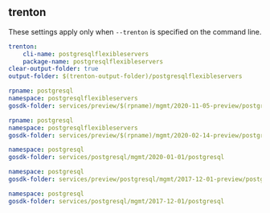 
## trenton

These settings apply only when `--trenton` is specified on the command line.

``` yaml $(trenton)
trenton:
    cli-name: postgresqlflexibleservers
    package-name: postgresqlflexibleservers
clear-output-folder: true
output-folder: $(trenton-output-folder)/postgresqlflexibleservers
```

``` yaml $(tag) == 'package-2020-11-05-preview' && $(trenton)
rpname: postgresql
namespace: postgresqlflexibleservers
gosdk-folder: services/preview/$(rpname)/mgmt/2020-11-05-preview/postgresqlflexibleservers
```

``` yaml $(tag) == 'package-2020-02-14-preview' && $(trenton)
rpname: postgresql
namespace: postgresqlflexibleservers
gosdk-folder: services/preview/$(rpname)/mgmt/2020-02-14-preview/postgresqlflexibleservers
```

``` yaml $(tag) == 'package-2020-01-01' && $(trenton)
namespace: postgresql
gosdk-folder: services/postgresql/mgmt/2020-01-01/postgresql
```

``` yaml $(tag) == 'package-2017-12-01-preview' && $(trenton)
namespace: postgresql
gosdk-folder: services/preview/postgresql/mgmt/2017-12-01-preview/postgresql
```

``` yaml $(tag) == 'package-2017-12-01' && $(trenton)
namespace: postgresql
gosdk-folder: services/postgresql/mgmt/2017-12-01/postgresql
```
